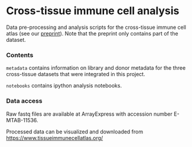 # Cross-tissue immune cell analysis

Data pre-processing and analysis scripts for the cross-tissue immune cell atlas (see our [preprint](https://www.biorxiv.org/content/10.1101/2021.04.28.441762v2)). Note that the preprint only contains part of the dataset.

### Contents

```metadata``` contains information on library and donor metadata for the three cross-tissue datasets that were integrated in this project.

```notebooks``` contains ipython analysis notebooks.


### Data access


Raw fastq files are available at ArrayExpress with accession number E-MTAB-11536. 

Processed data can be visualized and downloaded from https://www.tissueimmunecellatlas.org/
